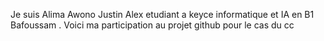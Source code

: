 Je suis Alima Awono Justin Alex etudiant a keyce informatique et IA en B1 Bafoussam . Voici ma participation au projet github pour le cas du cc
